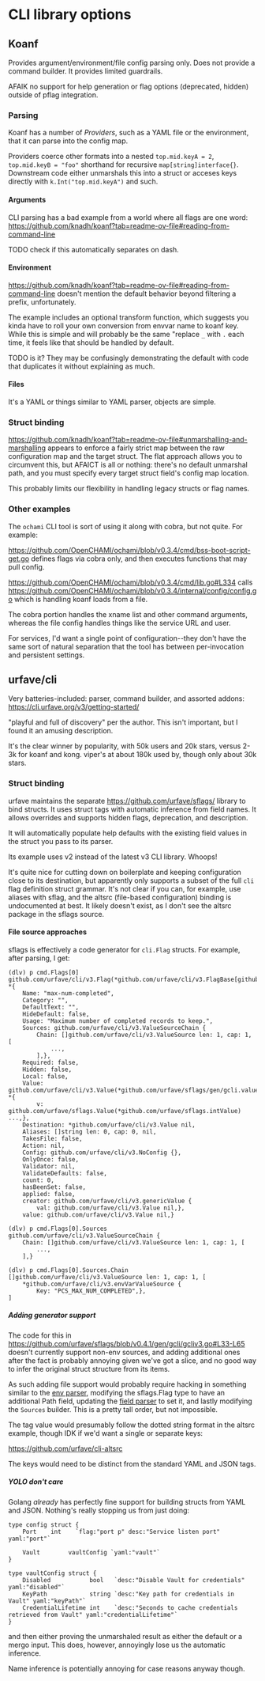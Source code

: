 # CLI library options

## Koanf

Provides argument/environment/file config parsing only. Does not provide a
command builder. It provides limited guardrails.

AFAIK no support for help generation or flag options (deprecated, hidden)
outside of pflag integration.

### Parsing

Koanf has a number of _Providers_, such as a YAML file or the environment, that
it can parse into the config map.

Providers coerce other formats into a nested `top.mid.keyA = 2`, `top.mid.keyB
= "foo"` shorthand for recursive `map[string]interface{}`. Downstream code
either unmarshals this into a struct or acceses keys directly with
`k.Int("top.mid.keyA")` and such.

#### Arguments

CLI parsing has a bad example from a world where all flags are one word:
https://github.com/knadh/koanf?tab=readme-ov-file#reading-from-command-line

TODO check if this automatically separates on dash.

#### Environment

https://github.com/knadh/koanf?tab=readme-ov-file#reading-from-command-line
doesn't mention the default behavior beyond filtering a prefix, unfortunately.

The example includes an optional transform function, which suggests you kinda
have to roll your own conversion from envvar name to koanf key. While this is
simple and will probably be the same "replace `_` with `.` each time, it feels
like that should be handled by default.

TODO is it? They may be confusingly demonstrating the default with code that
duplicates it without explaining as much.

#### Files

It's a YAML or things similar to YAML parser, objects are simple.

### Struct binding

https://github.com/knadh/koanf?tab=readme-ov-file#unmarshalling-and-marshalling
appears to enforce a fairly strict map between the raw configuration map and
the target struct. The flat approach allows you to circumvent this, but AFAICT
is all or nothing: there's no default unmarshal path, and you must specify
every target struct field's config map location.

This probably limits our flexibility in handling legacy structs or flag names.

### Other examples

The `ochami` CLI tool is sort of using it along with cobra, but not quite. For
example:

https://github.com/OpenCHAMI/ochami/blob/v0.3.4/cmd/bss-boot-script-get.go
defines flags via cobra only, and then executes functions that may pull config.

https://github.com/OpenCHAMI/ochami/blob/v0.3.4/cmd/lib.go#L334 calls 
https://github.com/OpenCHAMI/ochami/blob/v0.3.4/internal/config/config.go which
is handling koanf loads from a file. 

The cobra portion handles the xname list and other command arguments, whereas
the file config handles things like the service URL and user.

For services, I'd want a single point of configuration--they don't have the
same sort of natural separation that the tool has between per-invocation and
persistent settings.

## urfave/cli

Very batteries-included: parser, command builder, and assorted addons:
https://cli.urfave.org/v3/getting-started/

"playful and full of discovery" per the author. This isn't important, but I
found it an amusing description.

It's the clear winner by popularity, with 50k users and 20k stars, versus 2-3k
for koanf and kong. viper's at about 180k used by, though only about 30k stars.

### Struct binding

urfave maintains the separate https://github.com/urfave/sflags/ library to bind
structs. It uses struct tags with automatic inference from field names. It
allows overrides and supports hidden flags, deprecation, and description.

It will automatically populate help defaults with the existing field values
in the struct you pass to its parser.

Its example uses v2 instead of the latest v3 CLI library. Whoops!

It's quite nice for cutting down on boilerplate and keeping configuration close
to its destination, but apparently only supports a subset of the full `cli`
flag definition struct grammar. It's not clear if you can, for example, use
aliases with sflag, and the altsrc (file-based configuration) binding is
undocumented at best. It likely doesn't exist, as I don't see the altsrc
package in the sflags source.

#### File source approaches

sflags is effectively a code generator for `cli.Flag` structs. For example,
after parsing, I get:

```
(dlv) p cmd.Flags[0]
github.com/urfave/cli/v3.Flag(*github.com/urfave/cli/v3.FlagBase[github.com/urfave/cli/v3.Value,github.com/urfave/cli/v3.NoConfig,github.com/urfave/cli/v3.genericValue]) *{
	Name: "max-num-completed",
	Category: "",
	DefaultText: "",
	HideDefault: false,
	Usage: "Maximum number of completed records to keep.",
	Sources: github.com/urfave/cli/v3.ValueSourceChain {
		Chain: []github.com/urfave/cli/v3.ValueSource len: 1, cap: 1, [
			...,
		],},
	Required: false,
	Hidden: false,
	Local: false,
	Value: github.com/urfave/cli/v3.Value(*github.com/urfave/sflags/gen/gcli.value) *{
		v: github.com/urfave/sflags.Value(*github.com/urfave/sflags.intValue) ...,},
	Destination: *github.com/urfave/cli/v3.Value nil,
	Aliases: []string len: 0, cap: 0, nil,
	TakesFile: false,
	Action: nil,
	Config: github.com/urfave/cli/v3.NoConfig {},
	OnlyOnce: false,
	Validator: nil,
	ValidateDefaults: false,
	count: 0,
	hasBeenSet: false,
	applied: false,
	creator: github.com/urfave/cli/v3.genericValue {
		val: github.com/urfave/cli/v3.Value nil,},
	value: github.com/urfave/cli/v3.Value nil,}

(dlv) p cmd.Flags[0].Sources
github.com/urfave/cli/v3.ValueSourceChain {
	Chain: []github.com/urfave/cli/v3.ValueSource len: 1, cap: 1, [
		...,
	],}

(dlv) p cmd.Flags[0].Sources.Chain
[]github.com/urfave/cli/v3.ValueSource len: 1, cap: 1, [
	*github.com/urfave/cli/v3.envVarValueSource {
		Key: "PCS_MAX_NUM_COMPLETED",},
]
```

##### Adding generator support

The code for this in
https://github.com/urfave/sflags/blob/v0.4.1/gen/gcli/gcliv3.go#L33-L65 doesn't
currently support non-env sources, and adding additional ones after the fact is
probably annoying given we've got a slice, and no good way to infer the
original struct structure from its items.

As such adding file support would probably require hacking in something similar
to the [env parser](https://github.com/urfave/sflags/blob/v0.4.1/parser.go#L126-L167),
modifying the sflags.Flag type to have an additional Path field, updating the
[field parser](https://github.com/urfave/sflags/blob/v0.4.1/parser.go#L260) to
set it, and lastly modifying the `Sources` builder. This is a pretty tall
order, but not impossible.

The tag value would presumably follow the dotted string format in the altsrc
example, though IDK if we'd want a single or separate keys:

https://github.com/urfave/cli-altsrc

The keys would need to be distinct from the standard YAML and JSON tags.

##### YOLO don't care

Golang _already_ has perfectly fine support for building structs from YAML and
JSON. Nothing's really stopping us from just doing:

```
type config struct {
	Port    int    `flag:"port p" desc:"Service listen port" yaml:"port"`

	Vault        vaultConfig `yaml:"vault"`
}

type vaultConfig struct {
	Disabled           bool   `desc:"Disable Vault for credentials" yaml:"disabled"`
	KeyPath            string `desc:"Key path for credentials in Vault" yaml:"keyPath"`
	CredentialLifetime int    `desc:"Seconds to cache credentials retrieved from Vault" yaml:"credentialLifetime"`
}
```

and then either proving the unmarshaled result as either the default or a mergo
input. This does, however, annoyingly lose us the automatic inference.

Name inference is potentially annoying for case reasons anyway though.
